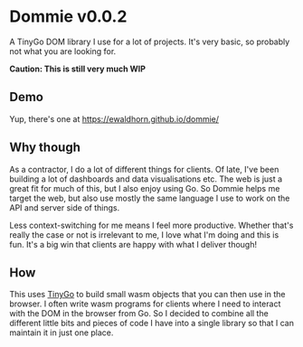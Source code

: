 # Dommie v0.0.2
A TinyGo DOM library I use for a lot of projects. It's very basic, so probably
not what you are looking for.

__Caution: This is still very much WIP__

## Demo
Yup, there's one at <https://ewaldhorn.github.io/dommie/>

## Why though
As a contractor, I do a lot of different things for clients. Of late, I've been
building a lot of dashboards and data visualisations etc. The web is just a great
fit for much of this, but I also enjoy using Go. So Dommie helps me target the
web, but also use mostly the same language I use to work on the API and server side
of things.

Less context-switching for me means I feel more productive. Whether that's really
the case or not is irrelevant to me, I love what I'm doing and this is fun. It's
a big win that clients are happy with what I deliver though!


## How
This uses [TinyGo](https://tinygo.org/) to build small wasm objects that you can
then use in the browser. I often write wasm programs for clients where I need to
interact with the DOM in the browser from Go.  So I decided to combine all the
different little bits and pieces of code I have into a single library so that I
can maintain it in just one place.
